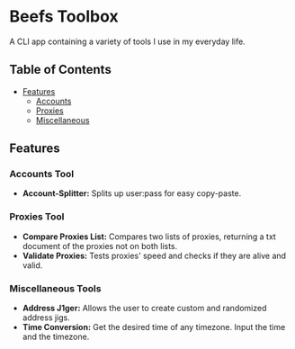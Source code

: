 # Beefs Toolbox

A CLI app containing a variety of tools I use in my everyday life.

## Table of Contents
- [Features](#features)
  - [Accounts](#accounts)
  - [Proxies](#proxies)
  - [Miscellaneous](#miscellaneous)

## Features

### Accounts Tool
- **Account-Splitter:** Splits up user:pass for easy copy-paste.

### Proxies Tool
- **Compare Proxies List:** Compares two lists of proxies, returning a txt document of the proxies not on both lists.
- **Validate Proxies:** Tests proxies' speed and checks if they are alive and valid.

### Miscellaneous Tools
- **Address J1ger:** Allows the user to create custom and randomized address jigs.
- **Time Conversion:** Get the desired time of any timezone. Input the time and the timezone.
